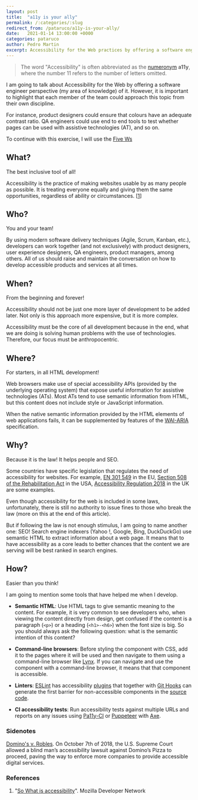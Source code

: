 ```yaml
---
layout: post
title:  "a11y is your ally"
permalink: /:categories/:slug
redirect_from: /pataruco/a11y-is-your-ally/
date:   2021-01-14 13:00:00 +0000
categories: pataruco
author: Pedro Martin
excerpt: Accessibility for the Web practices by offering a software engineer perspective
---
```


> The word "Accessibility" is often abbreviated as the [numeronym][numeronym] **a11y**, where the number 11 refers to the number of letters omitted.

I am going to talk about Accessibility for the Web by offering a software engineer perspective (my area of ​​knowledge) of it. However, it is important to highlight that each member of the team could approach this topic from their own discipline.

For instance, product designers could ensure that colours have an adequate contrast ratio. QA engineers could use end to end tools to test whether pages can be used with assistive technologies (AT), and so on.

To continue with this exercise, I will use the [Five Ws][five-w]

## What?

The best inclusive tool of all!

Accessibility is the practice of making websites usable by as many people as possible. It is treating everyone equally and giving them the same opportunities, regardless of ability or circumstances. [[1](#references)]

## Who?

You and your team!

By using modern software delivery techniques (Agile, Scrum, Kanban, etc.), developers can work together (and not exclusively) with product designers, user experience designers, QA engineers, product managers, among others. All of us should raise and maintain the conversation on how to develop accessible products and services at all times.

## When?

From the beginning and forever!

Accessibility should not be just one more layer of development to be added later. Not only is this approach more expensive, but it is more complex.

Accessibility must be the core of all development because in the end, what we are doing is solving human problems with the use of technologies. Therefore, our focus must be anthropocentric.

## Where?

For starters, in all HTML development!

Web browsers make use of special accessibility APIs (provided by the underlying operating system) that expose useful information for assistive technologies (ATs). Most ATs tend to use semantic information from HTML, but this content does not include style or JavaScript information.

When the native semantic information provided by the HTML elements of web applications fails, it can be supplemented by features of the [WAI-ARIA][wai-aria-basics] specification.

## Why?

Because it is the law! It helps people and SEO.

Some countries have specific legislation that regulates the need of accessibility for websites. For example, [EN 301 549][eu-law] in the EU, [Section 508 of the Rehabilitation Act][usa-law] in the USA, [Accessibility Regulation 2018][uk-law] in the UK are some examples.

Even though accessibility for the web is included in some laws, unfortunately, there is still no authority to issue fines to those who break the law (more on this at the end of this article).

But if following the law is not enough stimulus, I am going to name another one: SEO! Search engine indexers (Yahoo !, Google, Bing, DuckDuckGo) use semantic HTML to extract information about a web page. It means that to have accessibility as a core leads to better chances that the content we are serving will be best ranked in search engines.

## How?

Easier than you think!

I am going to mention some tools that have helped me when I develop.

- **Semantic HTML**: Use HTML tags to give semantic meaning to the content. For example, it is very common to see developers who, when viewing the content directly from design, get confused if the content is a paragraph (`<p>`) or a heading (`<h1>-<h6>`) when the font size is big. So you should always ask the following question: what is the semantic intention of this content?

- **Command-line browsers**: Before styling the component with CSS, add it to the pages where it will be used and then navigate to them using a command-line browser like [Lynx][lynx]. If you can navigate and use the component with a command-line browser, it means that that component is accessible.

- **Linters**: [ESLint][eslint] has accessibility [plugins][eslint-a11y-plugins] that together with [Git Hooks][git-hooks] can generate the first barrier for non-accessible components in the [source code][mhra-a11y-example].

- **CI accessibility tests**: Run accessibility tests against multiple URLs and reports on any issues using [Pa11y-CI][pa11y-ci] or [Puppeteer][puppeteer] with [Axe][axe].

### Sidenotes

[Domino's v. Robles][usa-supreme-court-ruling-about-a11y]. On October 7th of 2018, the U.S. Supreme Court allowed a blind man’s accessibility lawsuit against Domino’s Pizza to proceed, paving the way to enforce more companies to provide accessible digital services.

### References

1. "[So What is accessibility](https://developer.mozilla.org/en-US/docs/Learn/Accessibility/What_is_accessibility#So_what_is_accessibility)". Mozilla Developer Network

[numeronym]: https://en.wikipedia.org/wiki/Numeronym
[five-w]: https://en.wikipedia.org/wiki/Five_Ws
[wai-aria-basics]: https://developer.mozilla.org/en-US/docs/Learn/Accessibility/WAI-ARIA_basics
[eu-law]: https://www.etsi.org/deliver/etsi_en/301500_301599/301549/02.01.02_60/en_301549v020102p.pdf
[usa-law]: https://www.section508.gov/training
[uk-law]: https://www.legislation.gov.uk/uksi/2018/952/introduction/made
[lynx]: https://invisible-island.net/lynx/
[eslint]: https://eslint.org/
[eslint-a11y-plugins]: https://www.npmjs.com/package/eslint-plugin-jsx-a11y
[git-hooks]: https://git-scm.com/book/en/v2/Customizing-Git-Git-Hooks
[mhra-a11y-example]: https://github.com/MHRA/products/blob/master/medicines/web/.pa11yci
[pa11y-ci]: https://github.com/pa11y/pa11y-ci
[puppeteer]: https://github.com/puppeteer/puppeteer
[axe]: https://github.com/dequelabs/axe-core
[usa-supreme-court-ruling-about-a11y]: https://www.supremecourt.gov/DocketPDF/18/18-1539/102950/20190613153319483_DominosPetition.pdf
